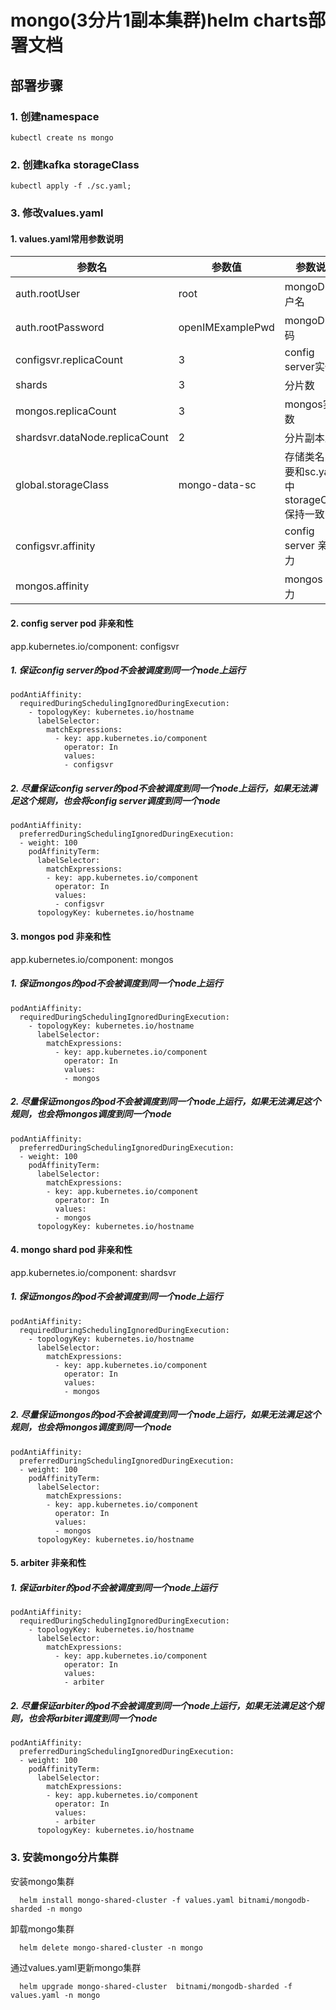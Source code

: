 # mongo(3分片1副本集群)helm charts部署文档
## 部署步骤
### 1. 创建namespace
```
kubectl create ns mongo
```
### 2. 创建kafka storageClass
```
kubectl apply -f ./sc.yaml;
```

### 3. 修改values.yaml
#### 1. values.yaml常用参数说明
|参数名   | 参数值|  参数说明    |
|  ----  | ----  | --- |
| auth.rootUser | root | mongoDB用户名 |
| auth.rootPassword | openIMExamplePwd | mongoDB密码 |
| configsvr.replicaCount|  3  | config server实例数 |
| shards | 3 | 分片数|
| mongos.replicaCount | 3 | mongos实例数 |
| shardsvr.dataNode.replicaCount | 2 | 分片副本总数 | 
|global.storageClass| mongo-data-sc |存储类名，需要和sc.yaml中storageClass保持一致|
| configsvr.affinity | |config server 亲和力 |
| mongos.affinity | | mongos 亲和力|

#### 2. config server pod 非亲和性
app.kubernetes.io/component: configsvr
##### 1. 保证config server的pod不会被调度到同一个node上运行
```
podAntiAffinity:
  requiredDuringSchedulingIgnoredDuringExecution:
    - topologyKey: kubernetes.io/hostname
      labelSelector:
        matchExpressions: 
          - key: app.kubernetes.io/component
            operator: In 
            values: 
            - configsvr
```
##### 2. 尽量保证config server的pod不会被调度到同一个node上运行，如果无法满足这个规则，也会将config server调度到同一个node
```
podAntiAffinity:
  preferredDuringSchedulingIgnoredDuringExecution:
  - weight: 100
    podAffinityTerm:
      labelSelector:
        matchExpressions:
        - key: app.kubernetes.io/component
          operator: In
          values:
          - configsvr
      topologyKey: kubernetes.io/hostname
```

#### 3. mongos pod 非亲和性
app.kubernetes.io/component: mongos
##### 1. 保证mongos的pod不会被调度到同一个node上运行
```
podAntiAffinity:
  requiredDuringSchedulingIgnoredDuringExecution:
    - topologyKey: kubernetes.io/hostname
      labelSelector:
        matchExpressions: 
          - key: app.kubernetes.io/component
            operator: In 
            values: 
            - mongos
```
##### 2. 尽量保证mongos的pod不会被调度到同一个node上运行，如果无法满足这个规则，也会将mongos调度到同一个node
```
podAntiAffinity:
  preferredDuringSchedulingIgnoredDuringExecution:
  - weight: 100
    podAffinityTerm:
      labelSelector:
        matchExpressions:
        - key: app.kubernetes.io/component
          operator: In
          values:
          - mongos
      topologyKey: kubernetes.io/hostname
```

#### 4. mongo shard pod 非亲和性
app.kubernetes.io/component: shardsvr
##### 1. 保证mongos的pod不会被调度到同一个node上运行
```
podAntiAffinity:
  requiredDuringSchedulingIgnoredDuringExecution:
    - topologyKey: kubernetes.io/hostname
      labelSelector:
        matchExpressions: 
          - key: app.kubernetes.io/component
            operator: In 
            values: 
            - mongos
```
##### 2. 尽量保证mongos的pod不会被调度到同一个node上运行，如果无法满足这个规则，也会将mongos调度到同一个node
```
podAntiAffinity:
  preferredDuringSchedulingIgnoredDuringExecution:
  - weight: 100
    podAffinityTerm:
      labelSelector:
        matchExpressions:
        - key: app.kubernetes.io/component
          operator: In
          values:
          - mongos
      topologyKey: kubernetes.io/hostname
```

#### 5. arbiter 非亲和性
##### 1. 保证arbiter的pod不会被调度到同一个node上运行
```
podAntiAffinity:
  requiredDuringSchedulingIgnoredDuringExecution:
    - topologyKey: kubernetes.io/hostname
      labelSelector:
        matchExpressions: 
          - key: app.kubernetes.io/component
            operator: In 
            values: 
            - arbiter
```
##### 2. 尽量保证arbiter的pod不会被调度到同一个node上运行，如果无法满足这个规则，也会将arbiter调度到同一个node
```
podAntiAffinity:
  preferredDuringSchedulingIgnoredDuringExecution:
  - weight: 100
    podAffinityTerm:
      labelSelector:
        matchExpressions:
        - key: app.kubernetes.io/component
          operator: In
          values:
          - arbiter
      topologyKey: kubernetes.io/hostname
```

### 3. 安装mongo分片集群
安装mongo集群
```
  helm install mongo-shared-cluster -f values.yaml bitnami/mongodb-sharded -n mongo
```

卸载mongo集群
```
  helm delete mongo-shared-cluster -n mongo
```

通过values.yaml更新mongo集群
```
  helm upgrade mongo-shared-cluster  bitnami/mongodb-sharded -f values.yaml -n mongo
```